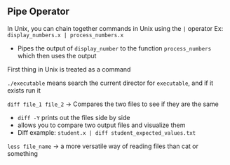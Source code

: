 ## Pipe Operator
In Unix, you can chain together commands in Unix using the `|` operator
Ex:
`display_numbers.x | process_numbers.x`
- Pipes the output of `display_number` to the function `process_numbers` which then uses the output

First thing in Unix is treated as a command

`./executable` means search the current director for `executable`, and if it exists run it

`diff file_1 file_2` → Compares the two files to see if they are the same
- `diff -Y` prints out the files side by side
- allows you to compare two output files and visualize them
- Diff example: `student.x | diff student_expected_values.txt`

`less file_name` → a more versatile way of reading files than cat or something